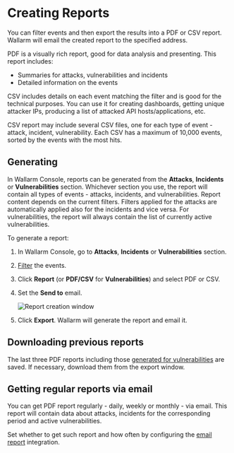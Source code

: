 [img-custom-report]:        ../../images/user-guides/search-and-filters/custom-report.png
[link-using-search]:        use-search.md

# Creating Reports

You can filter events and then export the results into a PDF or CSV report. Wallarm will email the created report to the specified address.

PDF is a visually rich report, good for data analysis and presenting. This report includes:

* Summaries for attacks, vulnerabilities and incidents
* Detailed information on the events

CSV includes details on each event matching the filter and is good for the technical purposes. You can use it for creating dashboards, getting unique attacker IPs, producing a list of attacked API hosts/applications, etc.

CSV report may include several CSV files, one for each type of event - attack, incident, vulnerability. Each CSV has a maximum of 10,000 events, sorted by the events with the most hits.

## Generating

In Wallarm Console, reports can be generated from the **Attacks**, **Incidents** or **Vulnerabilities** section. Whichever section you use, the report will contain all types of events - attacks, incidents, and vulnerabilities. Report content depends on the current filters. Filters applied for the attacks are automatically applied also for the incidents and vice versa. For vulnerabilities, the report will always contain the list of currently active vulnerabilities.

To generate a report:

1. In Wallarm Console, go to **Attacks**, **Incidents** or **Vulnerabilities** section.
1. [Filter][link-using-search] the events.
1. Click **Report** (or **PDF/CSV** for **Vulnerabilities**) and select PDF or CSV.
1. Set the **Send to** email.

    ![Report creation window][img-custom-report]
1. Click **Export**. Wallarm will generate the report and email it.

## Downloading previous reports

The last three PDF reports including those [generated for vulnerabilities](../vulnerabilities.md#downloading-vulnerability-report) are saved. If necessary, download them from the export window.

## Getting regular reports via email

You can get PDF report regularly - daily, weekly or monthly - via email. This report will contain data about attacks, incidents for the corresponding period and active vulnerabilities.

Set whether to get such report and how often by configuring the [email report](../../user-guides/settings/integrations/email.md) integration.
